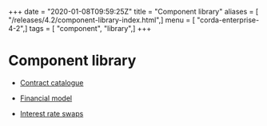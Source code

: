 +++
date = "2020-01-08T09:59:25Z"
title = "Component library"
aliases = [ "/releases/4.2/component-library-index.html",]
menu = [ "corda-enterprise-4-2",]
tags = [ "component", "library",]
+++


# Component library


* [Contract catalogue](contract-catalogue.md)

* [Financial model](financial-model.md)

* [Interest rate swaps](contract-irs.md)




